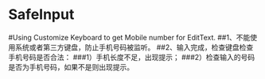 # SafeInput
#Using Customize Keyboard to get Mobile number for EditText.
##1、不能使用系统或者第三方键盘，防止手机号码被监听。
##2、输入完成，检查键盘检查手机号码是否合法：
###1）手机长度不足，出现提示；
###2）检查输入的号码是否为手机号码，如果不是则出现提示。